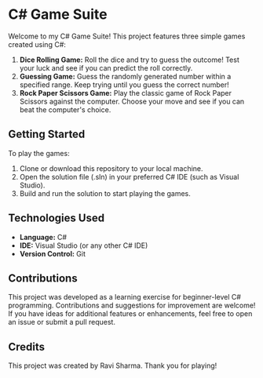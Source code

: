 # C# Game Suite

Welcome to my C# Game Suite! This project features three simple games created using C#:

1. **Dice Rolling Game:** Roll the dice and try to guess the outcome! Test your luck and see if you can predict the roll correctly.
2. **Guessing Game:** Guess the randomly generated number within a specified range. Keep trying until you guess the correct number!
3. **Rock Paper Scissors Game:** Play the classic game of Rock Paper Scissors against the computer. Choose your move and see if you can beat the computer's choice.

## Getting Started

To play the games:

1. Clone or download this repository to your local machine.
2. Open the solution file (.sln) in your preferred C# IDE (such as Visual Studio).
3. Build and run the solution to start playing the games.

## Technologies Used

- **Language:** C#
- **IDE:** Visual Studio (or any other C# IDE)
- **Version Control:** Git

## Contributions

This project was developed as a learning exercise for beginner-level C# programming. Contributions and suggestions for improvement are welcome! If you have ideas for additional features or enhancements, feel free to open an issue or submit a pull request.

## Credits

This project was created by Ravi Sharma. Thank you for playing!
